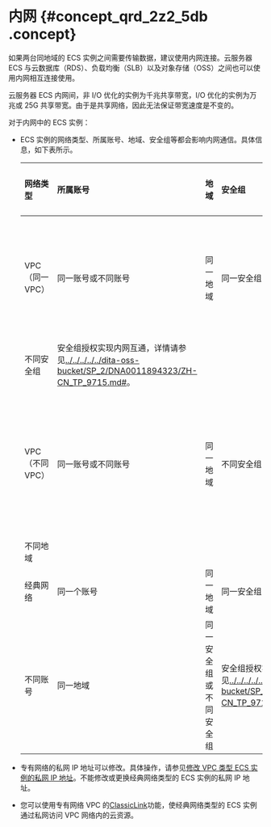 # 内网 {#concept_qrd_2z2_5db .concept}

如果两台同地域的 ECS 实例之间需要传输数据，建议使用内网连接。云服务器 ECS 与云数据库（RDS）、负载均衡（SLB）以及对象存储（OSS）之间也可以使用内网相互连接使用。

云服务器 ECS 内网间，非 I/O 优化的实例为千兆共享带宽，I/O 优化的实例为万兆或 25G 共享带宽。由于是共享网络，因此无法保证带宽速度是不变的。

对于内网中的 ECS 实例：

-   ECS 实例的网络类型、所属账号、地域、安全组等都会影响内网通信。具体信息，如下表所示。

    |网络类型|所属账号|地域|安全组|如何实现内网互通|
    |:---|:---|:-|:--|:-------|
    |VPC（同一VPC）|同一账号或不同账号|同一地域|同一安全组|默认互通，也可以实现[安全组内网络隔离](../../../../../intl.zh-CN/最佳实践/安全/安全组内网络隔离.md#)。|
    |不同安全组|安全组授权实现内网互通，详情请参见[../../../../../dita-oss-bucket/SP\_2/DNA0011894323/ZH-CN\_TP\_9715.md\#](../../../../../intl.zh-CN/安全/安全组/安全组应用案例.md#)。|
    |VPC（不同VPC）|同一账号或不同账号|同一地域|不同安全组|通过高速通道实现网络互通，详情请参见[使用场景](../../../../../intl.zh-CN/产品简介/使用场景.md#)。|
    |不同地域|
    |经典网络|同一个账号|同一地域|同一安全组|默认互通。|
    |不同账号|同一地域|同一安全组或不同安全组|安全组授权实现内网互通，详情参见[../../../../../dita-oss-bucket/SP\_2/DNA0011894323/ZH-CN\_TP\_9715.md\#](../../../../../intl.zh-CN/安全/安全组/安全组应用案例.md#)。|

-   专有网络的私网 IP 地址可以修改。具体操作，请参见[修改 VPC 类型 ECS 实例的私网 IP 地址](../../../../../intl.zh-CN/网络/修改IPv4地址/修改私有IP地址.md#)。不能修改或更换经典网络类型的 ECS 实例的私网 IP 地址。
-   您可以使用专有网络 VPC 的[ClassicLink](../../../../../intl.zh-CN/用户指南/网络连接/ClassicLink/建立ClassicLink连接.md#)功能，使经典网络类型的 ECS 实例通过私网访问 VPC 网络内的云资源。

